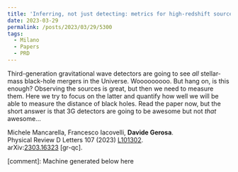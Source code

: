 ```yaml
---
title: 'Inferring, not just detecting: metrics for high-redshift sources observed with third-generation gravitational-wave detectors'
date: 2023-03-29
permalink: /posts/2023/03/29/5300
tags:
  - Milano
  - Papers
  - PRD
---
```


Third-generation gravitational wave detectors are going to see _all_ stellar-mass black-hole mergers in the Universe. Wooooooooo. But hang on, is this enough? Observing the sources is great, but then we need to measure them. Here we try to focus on the latter and quantify how well we will be able to measure the distance of black holes. Read the paper now, but the short answer is that 3G detectors are going to be awesome but not _that_ awesome…

Michele Mancarella, Francesco Iacovelli, **Davide Gerosa**.  
Physical Review D Letters 107 (2023) [L101302](<https://journals.aps.org/prd/abstract/10.1103/PhysRevD.107.L101302>).  
arXiv:[](<https://arxiv.org/abs/2204.00026>)[](<https://arxiv.org/abs/2204.03423>)[2303.16323](<https://arxiv.org/abs/2303.16323>) [gr-qc].

[comment]: Machine generated below here
